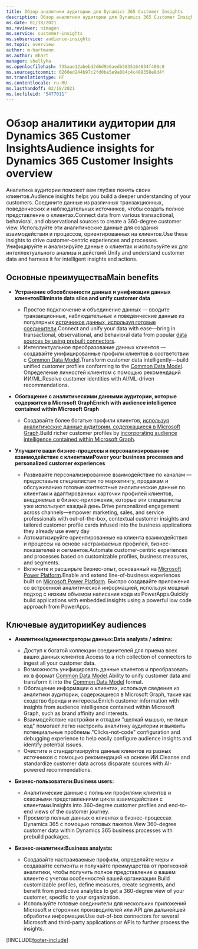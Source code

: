 ```yaml
---
title: Обзор аналитики аудитории для Dynamics 365 Customer Insights
description: Обзор аналитики аудитории для Dynamics 365 Customer Insights.
ms.date: 01/18/2021
ms.reviewer: nimagen
ms.service: customer-insights
ms.subservice: audience-insights
ms.topic: overview
author: m-hartmann
ms.author: mhart
manager: shellyha
ms.openlocfilehash: 735aae12abebd2d6d9b6aedb5835164834f480c0
ms.sourcegitcommit: 0260ed244b97c2fd0be5e9a084c4c489358e8d4f
ms.translationtype: HT
ms.contentlocale: ru-RU
ms.lasthandoff: 02/18/2021
ms.locfileid: "5477011"
---
```

# <a name="audience-insights-for-dynamics-365-customer-insights-overview"></a><span data-ttu-id="d7190-103">Обзор аналитики аудитории для Dynamics 365 Customer Insights</span><span class="sxs-lookup"><span data-stu-id="d7190-103">Audience insights for Dynamics 365 Customer Insights overview</span></span>

<span data-ttu-id="d7190-104">Аналитика аудитории поможет вам глубже понять своих клиентов.</span><span class="sxs-lookup"><span data-stu-id="d7190-104">Audience insights helps you build a deeper understanding of your customers.</span></span> <span data-ttu-id="d7190-105">Соедините данные из различных транзакционных, поведенческих и наблюдательных источников, чтобы создать полное представление о клиентах.</span><span class="sxs-lookup"><span data-stu-id="d7190-105">Connect data from various transactional, behavioral, and observational sources to create a 360-degree customer view.</span></span> <span data-ttu-id="d7190-106">Используйте эти аналитические данные для создания взаимодействия и процессов, ориентированных на клиентов.</span><span class="sxs-lookup"><span data-stu-id="d7190-106">Use these insights to drive customer-centric experiences and processes.</span></span> <span data-ttu-id="d7190-107">Унифицируйте и анализируйте данные о клиентах и используйте их для интеллектуального анализа и действий.</span><span class="sxs-lookup"><span data-stu-id="d7190-107">Unify and understand customer data and harness it for intelligent insights and actions.</span></span>

## <a name="main-benefits"></a><span data-ttu-id="d7190-108">Основные преимущества</span><span class="sxs-lookup"><span data-stu-id="d7190-108">Main benefits</span></span> 

- <span data-ttu-id="d7190-109">**Устранение обособленности данных и унификация данных клиентов**</span><span class="sxs-lookup"><span data-stu-id="d7190-109">**Eliminate data silos and unify customer data**</span></span>

  - <span data-ttu-id="d7190-110">Простое подключение и объединение данных — вводите транзакционные, наблюдательные и поведенческие данные из популярных [источников данных, используя готовые соединители](data-sources.md).</span><span class="sxs-lookup"><span data-stu-id="d7190-110">Connect and unify your data with ease—bring in transactional, observational, and behavioral data from popular [data sources by using prebuilt connectors](data-sources.md).</span></span>
  - <span data-ttu-id="d7190-111">Интеллектуальное преобразование данных клиентов — создавайте унифицированные профили клиентов в соответствии с [Common Data Model](https://docs.microsoft.com/common-data-model/).</span><span class="sxs-lookup"><span data-stu-id="d7190-111">Transform customer data intelligently—build unified customer profiles conforming to the [Common Data Model](https://docs.microsoft.com/common-data-model/).</span></span> <span data-ttu-id="d7190-112">Определение личностей клиентом с помощью рекомендаций ИИ/ML.</span><span class="sxs-lookup"><span data-stu-id="d7190-112">Resolve customer identities with AI/ML-driven recommendations.</span></span>

- <span data-ttu-id="d7190-113">**Обогащение с аналитическими данными аудитории, которые содержится в Microsoft Graph**</span><span class="sxs-lookup"><span data-stu-id="d7190-113">**Enrich with audience intelligence contained within Microsoft Graph**</span></span>

  - <span data-ttu-id="d7190-114">Создавайте более богатые профили клиентов, [используя аналитические данные аудитории, содержащиеся в Microsoft Graph](enrichment-microsoft-graph.md).</span><span class="sxs-lookup"><span data-stu-id="d7190-114">Build richer customer profiles by [incorporating audience intelligence contained within Microsoft Graph](enrichment-microsoft-graph.md).</span></span>  

- <span data-ttu-id="d7190-115">**Улучшите ваши бизнес-процессы и персонализированное взаимодействие с клиентами**</span><span class="sxs-lookup"><span data-stu-id="d7190-115">**Power your business processes and personalized customer experiences**</span></span>

  - <span data-ttu-id="d7190-116">Развивайте персонализированное взаимодействие по каналам — предоставьте специалистам по маркетингу, продажам и обслуживанию готовые контекстные аналитические данные по клиентам и адаптированных карточки профилей клиентов, внедряемых в бизнес-приложения, которые эти специалисты уже используют каждый день.</span><span class="sxs-lookup"><span data-stu-id="d7190-116">Drive personalized engagement across channels—empower marketing, sales, and service professionals with out-of-the-box, contextual customer insights and tailored customer profile cards infused into the business applications they already use every day</span></span>
  - <span data-ttu-id="d7190-117">Автоматизируйте ориентированные на клиента взаимодействия и процессы на основе настраиваемых профилей, бизнес-показателей и сегментов.</span><span class="sxs-lookup"><span data-stu-id="d7190-117">Automate customer-centric experiences and processes based on customizable profiles, business measures, and segments.</span></span>
  - <span data-ttu-id="d7190-118">Включите и расширьте бизнес-опыт, основанный на [Microsoft Power Platform](https://powerplatform.microsoft.com/).</span><span class="sxs-lookup"><span data-stu-id="d7190-118">Enable and extend line-of-business experiences built on [Microsoft Power Platform](https://powerplatform.microsoft.com/).</span></span> <span data-ttu-id="d7190-119">Быстро создавайте приложения со встроенной аналитической информацией, используя мощный подход с низким объемом написания кода из PowerApps.</span><span class="sxs-lookup"><span data-stu-id="d7190-119">Quickly build applications with embedded insights using a powerful low code approach from PowerApps.</span></span>  

## <a name="key-audiences"></a><span data-ttu-id="d7190-120">Ключевые аудитории</span><span class="sxs-lookup"><span data-stu-id="d7190-120">Key audiences</span></span>

- <span data-ttu-id="d7190-121">**Аналитики/администраторы данных:**</span><span class="sxs-lookup"><span data-stu-id="d7190-121">**Data analysts / admins:**</span></span>

  - <span data-ttu-id="d7190-122">Доступ к богатой коллекции соединителей для приема всех ваших данных клиентов.</span><span class="sxs-lookup"><span data-stu-id="d7190-122">Access to a rich collection of connectors to ingest all your customer data.</span></span>
  - <span data-ttu-id="d7190-123">Возможность унифицировать данные клиентов и преобразовать их в формат [Common Data Model](https://docs.microsoft.com/common-data-model/).</span><span class="sxs-lookup"><span data-stu-id="d7190-123">Ability to unify customer data and transform it into the [Common Data Model](https://docs.microsoft.com/common-data-model/) format.</span></span>
  - <span data-ttu-id="d7190-124">Обогащение информации о клиентах, используя сведения из аналитики аудитории, содержащиеся в Microsoft Graph, такие как сходство бренда и интересы.</span><span class="sxs-lookup"><span data-stu-id="d7190-124">Enrich customer information with insights from audience intelligence contained within Microsoft Graph, such as brand affinity and interests.</span></span>
  - <span data-ttu-id="d7190-125">Взаимодействие настройки и отладки "щелкай мышью, не пиши код" помогает легко настроить аналитику аудитории и выявить потенциальные проблемы.</span><span class="sxs-lookup"><span data-stu-id="d7190-125">"Clicks-not-code" configuration and debugging experience to help easily configure audience insights and identify potential issues.</span></span>
  - <span data-ttu-id="d7190-126">Очистите и стандартизируйте данные клиентов из разных источников с помощью рекомендаций на основе ИИ.</span><span class="sxs-lookup"><span data-stu-id="d7190-126">Cleanse and standardize customer data across disparate sources with AI-powered recommendations.</span></span>  

- <span data-ttu-id="d7190-127">**Бизнес-пользователи:**</span><span class="sxs-lookup"><span data-stu-id="d7190-127">**Business users:**</span></span>

  - <span data-ttu-id="d7190-128">Аналитические данные с полными профилями клиентов и сквозными представлениями цикла взаимодействия с клиентами.</span><span class="sxs-lookup"><span data-stu-id="d7190-128">Insights into 360-degree customer profiles and end-to-end views of the customer journey.</span></span>
  - <span data-ttu-id="d7190-129">Просмотр полных данных о клиентах в бизнес-процессах Dynamics 365 с помощью готовых пакетов.</span><span class="sxs-lookup"><span data-stu-id="d7190-129">View 360-degree customer data within Dynamics 365 business processes with prebuild packages.</span></span>

- <span data-ttu-id="d7190-130">**Бизнес-аналитики:**</span><span class="sxs-lookup"><span data-stu-id="d7190-130">**Business analysts:**</span></span>

  - <span data-ttu-id="d7190-131">Создавайте настраиваемые профили, определяйте меры и создавайте сегменты и получайте преимущества от прогнозной аналитики, чтобы получить полное представление о вашем клиенте с учетом особенностей вашей организации.</span><span class="sxs-lookup"><span data-stu-id="d7190-131">Build customizable profiles, define measures, create segments, and benefit from predictive analytics to get a 360-degree view of your customer, specific to your organization.</span></span>  
  - <span data-ttu-id="d7190-132">Используйте готовые соединители для нескольких приложений Microsoft и сторонних производителей или API для дальнейшей обработки информации.</span><span class="sxs-lookup"><span data-stu-id="d7190-132">Use out-of-box connectors for several Microsoft and third-party applications or APIs to further process the insights.</span></span>


[!INCLUDE[footer-include](../includes/footer-banner.md)]